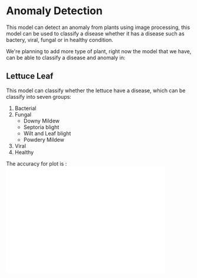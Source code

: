 # Anomaly Detection

This model can detect an anomaly from plants using image processing, this model can be used to classify a disease whether it has a disease such as bactery, viral, fungal or in healthy condition.

We're planning to add more type of plant, right now the model that we have, can be able to classify a disease and anomaly in:

## Lettuce Leaf

This model can classify whether the lettuce have a disease, which can be classify into seven groups:

1. Bacterial
2. Fungal
   - Downy Mildew
   - Septoria blight
   - Wilt and Leaf blight
   - Powdery Mildew
3. Viral
4. Healthy

The accuracy for plot is :
![accuracy plot](accuracy_plot/Training%201000%20Batches.png)
